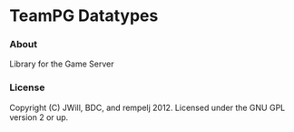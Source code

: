 TeamPG Datatypes
================

### About ###

Library for the Game Server


### License ###

Copyright (C) JWill, BDC, and rempelj 2012.
Licensed under the GNU GPL version 2 or up.